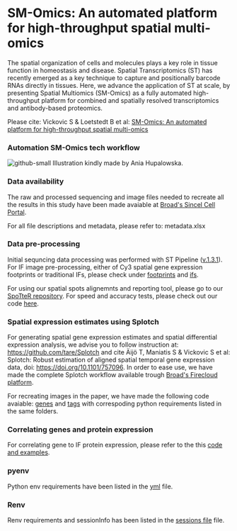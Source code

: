 # SM-Omics: An automated platform for high-throughput spatial multi-omics

The spatial organization of cells and molecules plays a key role in tissue function in homeostasis and disease. Spatial Transcriptomics (ST) has recently emerged as a key technique to capture and positionally barcode RNAs directly in tissues. Here, we advance the application of ST at scale, by presenting Spatial Multiomics (SM-Omics) as a fully automated high-throughput platform for combined and spatially resolved transcriptomics and antibody-based proteomics. 

Please cite: Vickovic S & Loetstedt B et al: [SM-Omics: An automated platform for high-throughput spatial multi-omics](https://doi.org/10.1101/2020.10.14.338418)

### Automation SM-Omics tech workflow
![github-small](https://github.com/klarman-cell-observatory/sm-omics/blob/master/automation.png)
Illustration kindly made by Ania Hupalowska.

### Data availability
The raw and processed sequencing and image files needed to recreate all the results in this study have been made avaiable at [Broad's Sincel Cell Portal](https://singlecell.broadinstitute.org/single_cell/study/SCP979/).

For all file descriptions and metadata, please refer to: metadata.xlsx

### Data pre-processing
Initial sequncing data processing was performed with ST Pipeline ([v.1.3.1](https://github.com/SpatialTranscriptomicsResearch/st_pipeline/releases/tag/1.3.1)). For IF image pre-processing, either of Cy3 spatial gene expression footprints or traditional IFs, please check under [footprints](./surface_reactions) and [ifs](./ifs). 

For using our spatial spots alignemnts and reporting tool, please go to our [SpoTteR repository](https://github.com/klarman-cell-observatory/SpoTerR). For speed and accuracy tests, please check out our code [here](./spotter_testing).

### Spatial expression estimates using Splotch
For generating spatial gene expression estimates and spatial differential expression analysis, we advise you to follow instruction at: https://github.com/tare/Splotch and cite Äijö T, Maniatis S & Vickovic S et al: Splotch: Robust estimation of aligned spatial temporal gene expression data, doi: https://doi.org/10.1101/757096. In order to ease use, we have made the complete Splotch workflow available trough [Broad's Firecloud platform](https://portal.firecloud.org/?return=firecloud#methods/jgoud/splotch/58).

For recreating images in the paper, we have made the following code avaiable: [genes](./surface_reactions) and [tags](./surface_reactions) with correspoding python requirements listed in the same folders.

### Correlating genes and protein expression
For correlating gene to IF protein expression, please refer to the this [code and examples](./IF_vs_mRNA_signals).

### pyenv
Python env requirements have been listed in the [yml](./smomics_env.yml) file. 

### Renv
Renv requirements and sessionInfo has been listed in the [sessions file](./sessionInfo.txt) file. 








